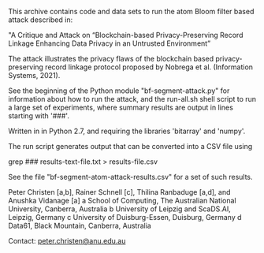 This archive contains code and data sets to run the atom Bloom filter based attack described in:

  "A Critique and Attack on “Blockchain-based Privacy-Preserving Record Linkage Enhancing Data
  Privacy in an Untrusted Environment”

The attack illustrates the privacy flaws of the blockchain based privacy-preserving record linkage
protocol proposed by Nobrega et al. (Information Systems, 2021).

See the beginning of the Python module "bf-segment-attack.py" for information about how to run
the attack, and the run-all.sh shell script to run a large set of experiments, where summary
results are output in lines starting with '###'.

Written in in Python 2.7, and requiring the libraries 'bitarray' and 'numpy'.

The run script generates output that can be converted into a CSV file using

grep \#\#\# results-text-file.txt > results-file.csv

See the file  "bf-segment-atom-attack-results.csv" for a set of such results.

Peter Christen [a,b], Rainer Schnell [c], Thilina Ranbaduge [a,d], and Anushka Vidanage [a]
  a School of Computing, The Australian National University, Canberra, Australia
  b University of Leipzig and ScaDS.AI, Leipzig, Germany
  c University of Duisburg-Essen, Duisburg, Germany
  d Data61, Black Mountain, Canberra, Australia

Contact: peter.christen@anu.edu.au
